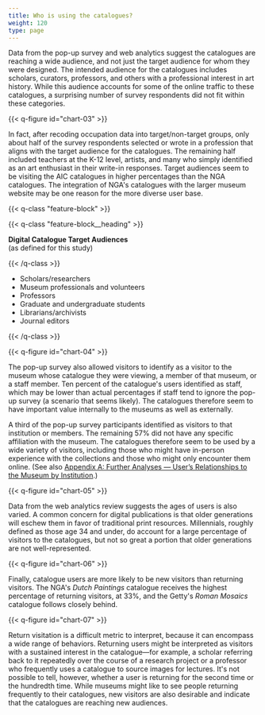 ```yaml
---
title: Who is using the catalogues?
weight: 120
type: page
---
```


Data from the pop-up survey and web analytics suggest the catalogues are reaching a wide audience, and not just the target audience for whom they were designed. The intended audience for the catalogues includes scholars, curators, professors, and others with a professional interest in art history. While this audience accounts for some of the online traffic to these catalogues, a surprising number of survey respondents did not fit within these categories.

{{< q-figure id="chart-03" >}}

In fact, after recoding occupation data into target/non-target groups, only about half of the survey respondents selected or wrote in a profession that aligns with the target audience for the catalogues. The remaining half included teachers at the K-12 level, artists, and many who simply identified as an art enthusiast in their write-in responses. Target audiences seem to be visiting the AIC catalogues in higher percentages than the NGA catalogues. The integration of NGA's catalogues with the larger museum website may be one reason for the more diverse user base.

{{< q-class "feature-block" >}}

  {{< q-class "feature-block__heading" >}}

  **Digital Catalogue Target Audiences**
  <br />(as defined for this study) 

  {{< /q-class >}}

- Scholars/researchers
- Museum professionals and volunteers
- Professors
- Graduate and undergraduate students
- Librarians/archivists
- Journal editors

{{< /q-class >}}


{{< q-figure id="chart-04" >}}

The pop-up survey also allowed visitors to identify as a visitor to the museum whose catalogue they were viewing, a member of that museum, or a staff member. Ten percent of the catalogue's users identified as staff, which may be lower than actual percentages if staff tend to ignore the pop-up survey (a scenario that seems likely). The catalogues therefore seem to have important value internally to the museums as well as externally.

A third of the pop-up survey participants identified as visitors to that institution or members. The remaining 57% did not have any specific affiliation with the museum. The catalogues therefore seem to be used by a wide variety of visitors, including those who might have in-person experience with the collections and those who might only encounter them online. (See also [Appendix A: Further Analyses — User’s Relationships to the Museum by Institution](/further-analyses/#users-relationships-to-the-museum-breakdown-by-institution).)

{{< q-figure id="chart-05" >}}

Data from the web analytics review suggests the ages of users is also varied. A common concern for digital publications is that older generations will eschew them in favor of traditional print resources. Millennials, roughly defined as those age 34 and under, do account for a large percentage of visitors to the catalogues, but not so great a portion that older generations are not well-represented.

{{< q-figure id="chart-06" >}}

Finally, catalogue users are more likely to be new visitors than returning visitors. The NGA's *Dutch Paintings* catalogue receives the highest percentage of returning visitors, at 33%, and the Getty's *Roman Mosaics* catalogue follows closely behind.

{{< q-figure id="chart-07" >}}

Return visitation is a difficult metric to interpret, because it can encompass a wide range of behaviors. Returning users might be interpreted as visitors with a sustained interest in the catalogue—for example, a scholar referring back to it repeatedly over the course of a research project or a professor who frequently uses a catalogue to source images for lectures. It's not possible to tell, however, whether a user is returning for the second time or the hundredth time. While museums might like to see people returning frequently to their catalogues, new visitors are also desirable and indicate that the catalogues are reaching new audiences.